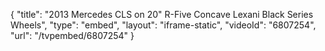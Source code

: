 {
    "title": "2013 Mercedes CLS on 20\" R-Five Concave Lexani Black Series Wheels",
    "type": "embed",
    "layout": "iframe-static",
    "videoId": "6807254",
    "url": "\/tvpembed\/6807254"
}